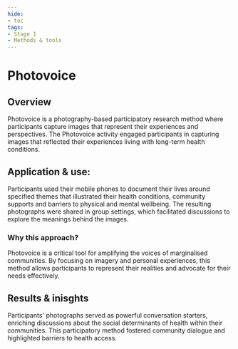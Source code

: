 ```yaml
---
hide:
- toc
tags:
- Stage 1
- Methods & tools
---
```


# Photovoice

## Overview
Photovoice is a photography-based participatory research method where participants capture images that represent their experiences and perspectives. The Photovoice activity engaged participants in capturing images that reflected their experiences living with long-term health conditions.

## Application & use:  
Participants used their mobile phones to document their lives around specified themes that illustrated their health conditions, community supports and barriers to physical and mental wellbeing. The resulting photographs were shared in group settings, which facilitated discussions to explore the meanings behind the images.

### Why this approach?  
Photovoice is a critical tool for amplifying the voices of marginalised communities. By focusing on imagery and personal experiences, this method allows participants to represent their realities and advocate for their needs effectively.

## Results & inisghts  
Participants' photographs served as powerful conversation starters, enriching discussions about the social determinants of health within their communities. This participatory method fostered community dialogue and highlighted barriers to health access.
